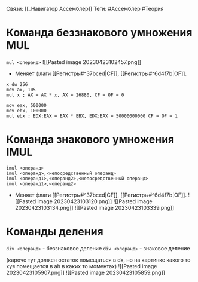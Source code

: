 Связи: [[_Навигатор Ассемблер]]
Теги: #Ассемблер #Теория 

# Команда беззнакового умножения MUL

`mul <операнд>`
![[Pasted image 20230423102457.png]]
- Меняет флаги [[Регистры#^37bced|CF]], [[Регистры#^6d4f7b|OF]]. 

```
x dw 256
mov ax, 105
mul x ; AX = AX * x, AX = 26880, CF = OF = 0
```


```
mov eax, 500000
mov ebx, 100000
mul ebx ; EDX:EAX = EAX * EBX, EDX:EAX = 50000000000 CF = OF = 1
```

# Команда знакового умножения IMUL


```
imul <операнд>
imul <операнд>,<непосредственный операнд>
imul <операнд1>,<операнд2>,<непосредственный операнд>
imul <операнд1>,<операнд2>
```
- Меняет флаги [[Регистры#^37bced|CF]], [[Регистры#^6d4f7b|OF]]. 
![[Pasted image 20230423103120.png]]
![[Pasted image 20230423103134.png]]
![[Pasted image 20230423103339.png]]

# Команды деления

`div <операнд>` - беззнаковое деление
`div <операнд>` - знаковое деление

(кароче тут должен остаток помещаться в dx, но на картинке какого то хуя помещается в ah в каких то моментах)
![[Pasted image 20230423105907.png]]
![[Pasted image 20230423105859.png]]
